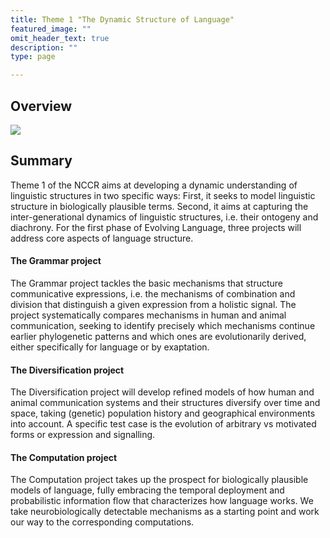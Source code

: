 ```yaml
---
title: Theme 1 "The Dynamic Structure of Language"
featured_image: ""
omit_header_text: true
description: ""
type: page

---
```

## Overview

![](/images/t1.jpg)


## Summary

Theme 1 of the NCCR aims at developing a dynamic understanding of linguistic structures in two specific ways: First, it seeks to model linguistic structure in biologically plausible terms. Second, it aims at capturing the inter-generational dynamics of linguistic structures, i.e. their ontogeny and diachrony. For the first phase of Evolving Language, three projects will address core aspects of language structure. 

#### The Grammar project
The Grammar project tackles the basic mechanisms that structure communicative expressions, i.e. the mechanisms of combination and division that distinguish a given expression from a holistic signal. The project systematically compares mechanisms in human and animal communication, seeking to identify precisely which mechanisms continue earlier phylogenetic patterns and which ones are evolutionarily derived, either specifically for language or by exaptation.


#### The Diversification project
The Diversification project will develop refined models of how human and animal communication systems and their structures diversify over time and space, taking (genetic) population history and geographical environments into account. A specific test case is the evolution of arbitrary vs motivated forms or expression and signalling.


#### The Computation project
The Computation project takes up the prospect for biologically plausible models of language, fully embracing the temporal deployment and probabilistic information flow that characterizes how language works. We take neurobiologically detectable mechanisms as a starting point and work our way to the corresponding computations. 
